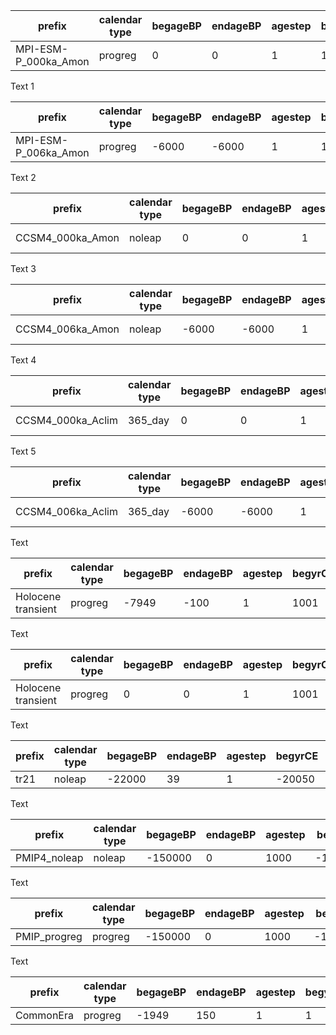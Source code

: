 
<table>
	<thead>
		<tr>
			<th>prefix</th>
			<th>calendar type</th>
			<th>begageBP</th>
			<th>endageBP</th>
			<th>agestep</th>
			<th>begyrCE</th>
			<th>nsimyrs</th>
			<th>output path</th>
			<th>note</th>
		</tr>
	</thead>
	<tbody>
		<tr>
			<td>MPI-ESM-P_000ka_Amon</td>
			<td>progreg</td>
			<td>0</td>
			<td>0</td>
			<td>1</td>
			<td>1000</td>
			<td>100</td>
			<td>'/path'</td>
			<td>time-slice</td>
		</tr>
	</tbody>
</table>
Text 1

<table>
	<thead>
		<tr>
			<th>prefix</th>
			<th>calendar type</th>
			<th>begageBP</th>
			<th>endageBP</th>
			<th>agestep</th>
			<th>begyrCE</th>
			<th>nsimyrs</th>
			<th>output path</th>
			<th>note</th>
		</tr>
	</thead>
	<tbody>
		<tr>
			<td>MPI-ESM-P_006ka_Amon</td>
			<td>progreg</td>
			<td>-6000</td>
			<td>-6000</td>
			<td>1</td>
			<td>1850</td>
			<td>100</td>
			<td>'/path'</td>
			<td>time-slice</td>
		</tr>
	</tbody>
</table>
Text 2

<table>
	<thead>
		<tr>
			<th>prefix</th>
			<th>calendar type</th>
			<th>begageBP</th>
			<th>endageBP</th>
			<th>agestep</th>
			<th>begyrCE</th>
			<th>nsimyrs</th>
			<th>output path</th>
			<th>note</th>
		</tr>
	</thead>
	<tbody>
		<tr>
			<td>CCSM4_000ka_Amon</td>
			<td>noleap</td>
			<td>0</td>
			<td>0</td>
			<td>1</td>
			<td>1000</td>
			<td>301</td>
			<td>'/path'</td>
			<td>time-slice</td>
		</tr>
	</tbody>
</table>
Text 3

<table>
	<thead>
		<tr>
			<th>prefix</th>
			<th>calendar type</th>
			<th>begageBP</th>
			<th>endageBP</th>
			<th>agestep</th>
			<th>begyrCE</th>
			<th>nsimyrs</th>
			<th>output path</th>
			<th>note</th>
		</tr>
	</thead>
	<tbody>
		<tr>
			<td>CCSM4_006ka_Amon</td>
			<td>noleap</td>
			<td>-6000</td>
			<td>-6000</td>
			<td>1</td>
			<td>1000</td>
			<td>301</td>
			<td>'/path'</td>
			<td>time-slice</td>
		</tr>
	</tbody>
</table>
Text 4

<table>
	<thead>
		<tr>
			<th>prefix</th>
			<th>calendar type</th>
			<th>begageBP</th>
			<th>endageBP</th>
			<th>agestep</th>
			<th>begyrCE</th>
			<th>nsimyrs</th>
			<th>output path</th>
			<th>note</th>
		</tr>
	</thead>
	<tbody>
		<tr>
			<td>CCSM4_000ka_Aclim</td>
			<td>365_day</td>
			<td>0</td>
			<td>0</td>
			<td>1</td>
			<td>1000</td>
			<td>1</td>
			<td>'/path'</td>
			<td>time-slice</td>
		</tr>
	</tbody>
</table>
Text 5

<table>
	<thead>
		<tr>
			<th>prefix</th>
			<th>calendar type</th>
			<th>begageBP</th>
			<th>endageBP</th>
			<th>agestep</th>
			<th>begyrCE</th>
			<th>nsimyrs</th>
			<th>output path</th>
			<th>note</th>
		</tr>
	</thead>
	<tbody>
		<tr>
			<td>CCSM4_006ka_Aclim</td>
			<td>365_day</td>
			<td>-6000</td>
			<td>-6000</td>
			<td>1</td>
			<td>1000</td>
			<td>1</td>
			<td>'/path'</td>
			<td>time-slice</td>
		</tr>
	</tbody>
</table>
Text

<table>
	<thead>
		<tr>
			<th>prefix</th>
			<th>calendar type</th>
			<th>begageBP</th>
			<th>endageBP</th>
			<th>agestep</th>
			<th>begyrCE</th>
			<th>nsimyrs</th>
			<th>output path</th>
			<th>note</th>
		</tr>
	</thead>
	<tbody>
		<tr>
			<td>Holocene transient</td>
			<td>progreg</td>
			<td>-7949</td>
			<td>-100</td>
			<td>1</td>
			<td>1001</td>
			<td>1</td>
			<td>'/path'</td>
			<td>transient</td>
		</tr>
	</tbody>
</table>
Text

<table>
	<thead>
		<tr>
			<th>prefix</th>
			<th>calendar type</th>
			<th>begageBP</th>
			<th>endageBP</th>
			<th>agestep</th>
			<th>begyrCE</th>
			<th>nsimyrs</th>
			<th>output path</th>
			<th>note</th>
		</tr>
	</thead>
	<tbody>
		<tr>
			<td>Holocene transient</td>
			<td>progreg</td>
			<td>0</td>
			<td>0</td>
			<td>1</td>
			<td>1001</td>
			<td>7850</td>
			<td>'/path'</td>
			<td>transient</td>
		</tr>
	</tbody>
</table>
Text

<table>
	<thead>
		<tr>
			<th>prefix</th>
			<th>calendar type</th>
			<th>begageBP</th>
			<th>endageBP</th>
			<th>agestep</th>
			<th>begyrCE</th>
			<th>nsimyrs</th>
			<th>output path</th>
			<th>note</th>
		</tr>
	</thead>
	<tbody>
		<tr>
			<td>tr21</td>
			<td>noleap</td>
			<td>-22000</td>
			<td>39</td>
			<td>1</td>
			<td>-20050</td>
			<td>1</td>
			<td>'/path'</td>
			<td>transient</td>
		</tr>
	</tbody>
</table>
Text

<table>
	<thead>
		<tr>
			<th>prefix</th>
			<th>calendar type</th>
			<th>begageBP</th>
			<th>endageBP</th>
			<th>agestep</th>
			<th>begyrCE</th>
			<th>nsimyrs</th>
			<th>output path</th>
			<th>note</th>
		</tr>
	</thead>
	<tbody>
		<tr>
			<td>PMIP4_noleap</td>
			<td>noleap</td>
			<td>-150000</td>
			<td>0</td>
			<td>1000</td>
			<td>-148050</td>
			<td>1</td>
			<td>'/path'</td>
			<td>transient</td>
		</tr>
	</tbody>
</table>
Text

<table>
	<thead>
		<tr>
			<th>prefix</th>
			<th>calendar type</th>
			<th>begageBP</th>
			<th>endageBP</th>
			<th>agestep</th>
			<th>begyrCE</th>
			<th>nsimyrs</th>
			<th>output path</th>
			<th>note</th>
		</tr>
	</thead>
	<tbody>
		<tr>
			<td>PMIP_progreg</td>
			<td>progreg</td>
			<td>-150000</td>
			<td>0</td>
			<td>1000</td>
			<td>-148050</td>
			<td>1</td>
			<td>'/path'</td>
			<td>transient</td>
		</tr>
	</tbody>
</table>
Text

<table>
	<thead>
		<tr>
			<th>prefix</th>
			<th>calendar type</th>
			<th>begageBP</th>
			<th>endageBP</th>
			<th>agestep</th>
			<th>begyrCE</th>
			<th>nsimyrs</th>
			<th>output path</th>
			<th>note</th>
		</tr>
	</thead>
	<tbody>
		<tr>
			<td>CommonEra</td>
			<td>progreg</td>
			<td>-1949</td>
			<td>150</td>
			<td>1</td>
			<td>1</td>
			<td>1</td>
			<td>'/path'</td>
			<td>transient</td>
		</tr>
	</tbody>
</table>
